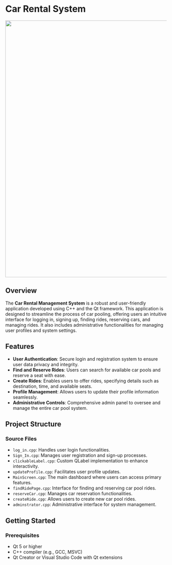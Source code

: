 # Car Rental System

<img src = "https://github.com/chitransh7619/Car-Rental-System/blob/main/presentation.gif" width = "800px" />

## Overview

The **Car Rental Management System** is a robust and user-friendly application developed using C++ and the Qt framework. This application is designed to streamline the process of car pooling, offering users an intuitive interface for logging in, signing up, finding rides, reserving cars, and managing rides. It also includes administrative functionalities for managing user profiles and system settings.

## Features

- **User Authentication**: Secure login and registration system to ensure user data privacy and integrity.
- **Find and Reserve Rides**: Users can search for available car pools and reserve a seat with ease.
- **Create Rides**: Enables users to offer rides, specifying details such as destination, time, and available seats.
- **Profile Management**: Allows users to update their profile information seamlessly.
- **Administrative Controls**: Comprehensive admin panel to oversee and manage the entire car pool system.

## Project Structure

### Source Files

- `log_in.cpp`: Handles user login functionalities.
- `Sign_In.cpp`: Manages user registration and sign-up processes.
- `clickableLabel.cpp`: Custom QLabel implementation to enhance interactivity.
- `updateProfile.cpp`: Facilitates user profile updates.
- `MainScreen.cpp`: The main dashboard where users can access primary features.
- `findRidePage.cpp`: Interface for finding and reserving car pool rides.
- `reserveCar.cpp`: Manages car reservation functionalities.
- `createRide.cpp`: Allows users to create new car pool rides.
- `adminstrator.cpp`: Administrative interface for system management.


## Getting Started

### Prerequisites

- Qt 5 or higher
- C++ compiler (e.g., GCC, MSVC)
- Qt Creator or Visual Studio Code with Qt extensions


